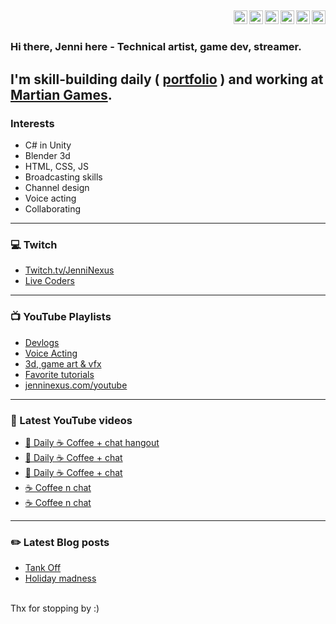 
[<img align="right" alt="jenninexus | Twitter" width="22px" src="https://jenninexus.com/fontawesome/svgs/brands/twitter.svg" />][twitter]
[<img align="right" alt="jenninexus | LinkedIn" width="22px" src="https://jenninexus.com/fontawesome/svgs/brands/linkedin.svg" />][linkedin]
[<img align="right" alt="jenninexus | YouTube" width="22px" src="https://jenninexus.com/fontawesome/svgs/brands/youtube-square.svg" />][youtube]
[<img align="right" alt="jenninexus | Instagram" width="22px" src="https://jenninexus.com/fontawesome/svgs/brands/instagram.svg" />][instagram]
[<img align="right" alt="jenninexus | Twitch" width="22px" src="https://jenninexus.com/fontawesome/svgs/brands/twitch.svg" />][twitch]
[<img align="right" alt="jenninexus.com" width="22px" src="https://jenninexus.com/fontawesome/svgs/solid/globe.svg" />][website]
<br>
---

### Hi there, Jenni here - Technical artist, game dev, streamer.
I'm skill-building daily ( [portfolio](https://jenninexus.com/portfolio) ) and working at [Martian Games](https://martiangames.com).
<br>
---

### Interests
- C# in Unity
- Blender 3d
- HTML, CSS, JS
- Broadcasting skills
- Channel design
- Voice acting
- Collaborating
---
### 💻 Twitch
- [Twitch.tv/JenniNexus](https://twitch.tv/jenninexus)
- [Live Coders](https://livecoders.dev/members/jenninexus/)
---
### 📺 YouTube Playlists
- [Devlogs](https://www.youtube.com/playlist?list=PL9QBjNDhgNwRsznW8e3-KVmwfEuwvr7Yi)
- [Voice Acting](https://www.youtube.com/playlist?list=PL9QBjNDhgNwQbaceJmfZzc3x4L80gvh8J)
- [3d, game art & vfx](https://www.youtube.com/playlist?list=PL9QBjNDhgNwQL08lHI_h-CJ281WitOzYp)
- [Favorite tutorials](https://www.youtube.com/c/JenniNexus/playlists?view=50&sort=dd&shelf_id=25)
- [jenninexus.com/youtube](https://jenninexus.com/youtube)
---
### 🎥 Latest YouTube videos
<!-- YOUTUBE:START -->
- [🌈 Daily ☕️ Coffee + chat hangout](https://www.youtube.com/watch?v=k5LgNIGo3gc)
- [🌈 Daily ☕️ Coffee + chat](https://www.youtube.com/watch?v=nu7je09jijY)
- [🌈 Daily ☕️ Coffee + chat](https://www.youtube.com/watch?v=JIOQAeKVhjk)
- [☕️ Coffee n chat](https://www.youtube.com/watch?v=BJRtrF9PfaY)
- [☕️ Coffee n chat](https://www.youtube.com/watch?v=Q34DiperNG0)
<!-- YOUTUBE:END -->
---
### ✏️ Latest Blog posts
<!-- BLOG-POST-LIST:START -->
- [Tank Off](https://dev.to/jenninexus/tank-off-1pib)
- [Holiday madness](https://dev.to/jenninexus/holiday-madness-b46)
<!-- BLOG-POST-LIST:END -->



<br>
Thx for stopping by :)


[website]: https://jenninexus.com
[email]: https://jenninexus.com/contact
[twitter]: https://twitter.com/jenninexus
[youtube]: https://youtube.com/jenninexus
[twitch]: https://twitch.tv/jenninexus
[instagram]: https://instagram.com/jenninexus
[linkedin]: https://linkedin.com/in/jenninexus
[discord]: https://discord.gg/KYPh7Cp
[devlogsplaylist]: https://www.youtube.com/playlist?list=PL9QBjNDhgNwRsznW8e3-KVmwfEuwvr7Yi
